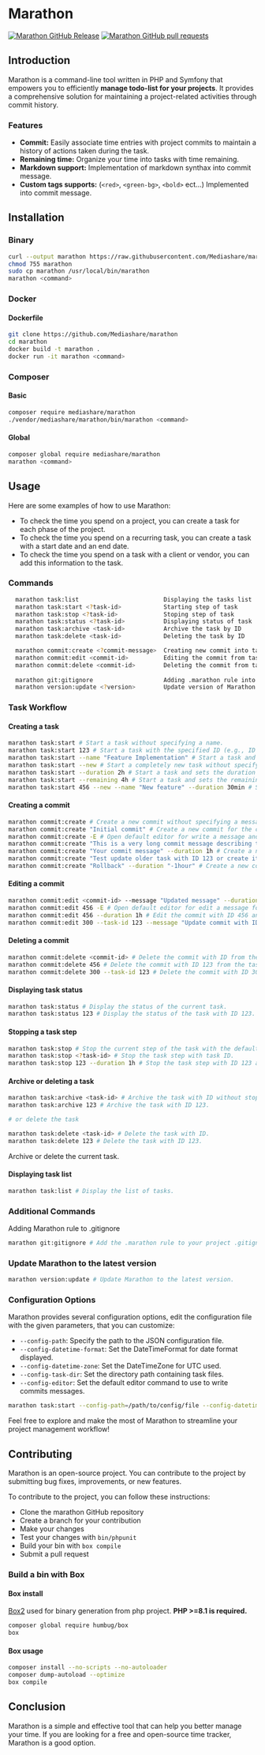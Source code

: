 # Marathon
[![Marathon GitHub Release](https://img.shields.io/github/v/release/Mediashare/marathon.svg?style=flat)]()
[![Marathon GitHub pull requests](https://img.shields.io/github/issues-pr/Mediashare/marathon.svg?style=flat)]()

## Introduction
Marathon is a command-line tool written in PHP and Symfony that empowers you to efficiently **manage todo-list for your projects**. 
It provides a comprehensive solution for maintaining a project-related activities through commit history.
### Features
- **Commit:** Easily associate time entries with project commits to maintain a history of actions taken during the task.
- **Remaining time:** Organize your time into tasks with time remaining.
- **Markdown support:** Implementation of markdown synthax into commit message.
- **Custom tags supports:** (`<red>`, `<green-bg>`, `<bold>` ect...) Implemented into commit message.
## Installation
### Binary
```bash
curl --output marathon https://raw.githubusercontent.com/Mediashare/marathon/main/marathon
chmod 755 marathon
sudo cp marathon /usr/local/bin/marathon
marathon <command>
```
### Docker
#### Dockerfile
```bash
git clone https://github.com/Mediashare/marathon
cd marathon
docker build -t marathon .
docker run -it marathon <command>
```
### Composer
#### Basic
```bash
composer require mediashare/marathon
./vendor/mediashare/marathon/bin/marathon <command>
```
#### Global
```bash
composer global require mediashare/marathon
marathon <command>
```
## Usage
Here are some examples of how to use Marathon:
- To check the time you spend on a project, you can create a task for each phase of the project.
- To check the time you spend on a recurring task, you can create a task with a start date and an end date.
- To check the time you spend on a task with a client or vendor, you can add this information to the task.

### Commands
```bash
  marathon task:list                        Displaying the tasks list
  marathon task:start <?task-id>            Starting step of task
  marathon task:stop <?task-id>             Stoping step of task
  marathon task:status <?task-id>           Displaying status of task
  marathon task:archive <task-id>           Archive the task by ID
  marathon task:delete <task-id>            Deleting the task by ID

  marathon commit:create <?commit-message>  Creating new commit into task
  marathon commit:edit <commit-id>          Editing the commit from task
  marathon commit:delete <commit-id>        Deleting the commit from task
  
  marathon git:gitignore                    Adding .marathon rule into .gitgnore
  marathon version:update <?version>        Update version of Marathon
```
### Task Workflow
#### Creating a task
```bash
marathon task:start # Start a task without specifying a name.
marathon task:start 123 # Start a task with the specified ID (e.g., ID 123).
marathon task:start --name "Feature Implementation" # Start a task and set the name to "Feature Implementation".
marathon task:start --new # Start a completely new task without specifying a name.
marathon task:start --duration 2h # Start a task and sets the duration of the current step to 2 hours.
marathon task:start --remaining 4h # Start a task and sets the remaining time of the task to 4 hours.
marathon task:start 456 --new --name "New feature" --duration 30min # Start a completely new task with the ID 456 and sets the duration of the current step to 30 minutes.
```
#### Creating a commit
```bash
marathon commit:create # Create a new commit without specifying a message.
marathon commit:create "Initial commit" # Create a new commit for the current task with the specified message.
marathon commit:create -E # Open default editor for write a message and commit.
marathon commit:create "This is a very long commit message describing the changes made in this commit. It covers multiple lines and provides detailed information about the updates." # Create a new commit with a long and detailed commit message.
marathon commit:create "Your commit message" --duration 1h # Create a new commit with a message and sets its duration to 1 hour.
marathon commit:create "Test update older task with ID 123 or create it" --task-id 123 # Create a new commit for the task specified by the ID.
marathon commit:create "Rollback" --duration "-1hour" # Create a new commit with a message and sets its duration to rollback (negative duration).
```
#### Editing a commit
```bash
marathon commit:edit <commit-id> --message "Updated message" --duration 30min # Edit the message and duration of a specific commit.
marathon commit:edit 456 -E # Open default editor for edit a message for commit ID 456.
marathon commit:edit 456 --duration 1h # Edit the commit with ID 456 and updates its duration to 1 hour.
marathon commit:edit 300 --task-id 123 --message "Update commit with ID 300 from task ID 123" # Edit the last commit from the task specified by the ID.
```
#### Deleting a commit
```bash
marathon commit:delete <commit-id> # Delete the commit with ID from the current task.
marathon commit:delete 456 # Delete the commit with ID 123 from the task specified by the ID 111 and save it into the configuration.
marathon commit:delete 300 --task-id 123 # Delete the commit with ID 300 from the task specified by the ID 123.
```
#### Displaying task status
```bash
marathon task:status # Display the status of the current task.
marathon task:status 123 # Display the status of the task with ID 123.
```
#### Stopping a task step
```bash
marathon task:stop # Stop the current step of the task with the default duration.
marathon task:stop <?task-id> # Stop the task step with task ID.
marathon task:stop 123 --duration 1h # Stop the task step with ID 123 and updates its duration to 1 hour.
```
#### Archive or deleting a task
```bash
marathon task:archive <task-id> # Archive the task with ID without stopping the current step.
marathon task:archive 123 # Archive the task with ID 123.

# or delete the task

marathon task:delete <task-id> # Delete the task with ID.
marathon task:delete 123 # Delete the task with ID 123.
```
Archive or delete the current task.
#### Displaying task list
```bash
marathon task:list # Display the list of tasks.
```
### Additional Commands
Adding Marathon rule to .gitignore
```bash
marathon git:gitignore # Add the .marathon rule to your project .gitignore file.
```
### Update Marathon to the latest version
```bash
marathon version:update # Update Marathon to the latest version.
```
### Configuration Options
Marathon provides several configuration options, edit the configuration file with the given parameters, that you can customize:

* `--config-path`: Specify the path to the JSON configuration file.
* `--config-datetime-format`: Set the DateTimeFormat for date format displayed.
* `--config-datetime-zone`: Set the DateTimeZone for UTC used.
* `--config-task-dir`: Set the directory path containing task files.
* `--config-editor`: Set the default editor command to use to write commits messages.

```bash
marathon task:start --config-path=/path/to/config/file --config-datetime-format="d/m/Y H:i:s" --config-datetime-zone="Europe/London" --config-task-dir=/path/to/tasks/directory --config-editor vim
```

Feel free to explore and make the most of Marathon to streamline your project management workflow!

## Contributing
Marathon is an open-source project. You can contribute to the project by submitting bug fixes, improvements, or new features.

To contribute to the project, you can follow these instructions:
- Clone the marathon GitHub repository
- Create a branch for your contribution
- Make your changes
- Test your changes with `bin/phpunit`
- Build your bin with `box compile`
- Submit a pull request

### Build a bin with Box
#### Box install
[Box2](https://github.com/box-project/box) used for binary generation from php project. **PHP >=8.1 is required.**
```bash
composer global require humbug/box
box
```
#### Box usage
```bash
composer install --no-scripts --no-autoloader
composer dump-autoload --optimize
box compile
```
## Conclusion
Marathon is a simple and effective tool that can help you better manage your time. If you are looking for a free and open-source time tracker, Marathon is a good option.
